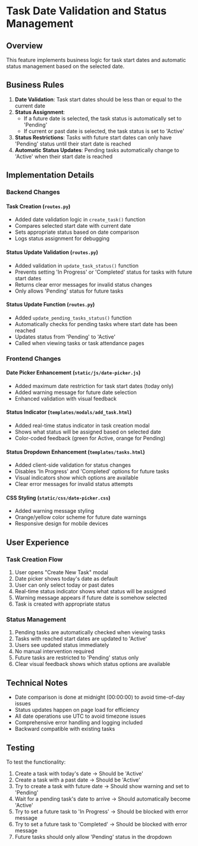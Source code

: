 # Task Date Validation and Status Management

## Overview

This feature implements business logic for task start dates and automatic status management based on the selected date.

## Business Rules

1. **Date Validation**: Task start dates should be less than or equal to the current date
2. **Status Assignment**: 
   - If a future date is selected, the task status is automatically set to 'Pending'
   - If current or past date is selected, the task status is set to 'Active'
3. **Status Restrictions**: Tasks with future start dates can only have 'Pending' status until their start date is reached
4. **Automatic Status Updates**: Pending tasks automatically change to 'Active' when their start date is reached

## Implementation Details

### Backend Changes

#### Task Creation (`routes.py`)
- Added date validation logic in `create_task()` function
- Compares selected start date with current date
- Sets appropriate status based on date comparison
- Logs status assignment for debugging

#### Status Update Validation (`routes.py`)
- Added validation in `update_task_status()` function
- Prevents setting 'In Progress' or 'Completed' status for tasks with future start dates
- Returns clear error messages for invalid status changes
- Only allows 'Pending' status for future tasks

#### Status Update Function (`routes.py`)
- Added `update_pending_tasks_status()` function
- Automatically checks for pending tasks where start date has been reached
- Updates status from 'Pending' to 'Active'
- Called when viewing tasks or task attendance pages

### Frontend Changes

#### Date Picker Enhancement (`static/js/date-picker.js`)
- Added maximum date restriction for task start dates (today only)
- Added warning message for future date selection
- Enhanced validation with visual feedback

#### Status Indicator (`templates/modals/add_task.html`)
- Added real-time status indicator in task creation modal
- Shows what status will be assigned based on selected date
- Color-coded feedback (green for Active, orange for Pending)

#### Status Dropdown Enhancement (`templates/tasks.html`)
- Added client-side validation for status changes
- Disables 'In Progress' and 'Completed' options for future tasks
- Visual indicators show which options are available
- Clear error messages for invalid status attempts

#### CSS Styling (`static/css/date-picker.css`)
- Added warning message styling
- Orange/yellow color scheme for future date warnings
- Responsive design for mobile devices

## User Experience

### Task Creation Flow
1. User opens "Create New Task" modal
2. Date picker shows today's date as default
3. User can only select today or past dates
4. Real-time status indicator shows what status will be assigned
5. Warning message appears if future date is somehow selected
6. Task is created with appropriate status

### Status Management
1. Pending tasks are automatically checked when viewing tasks
2. Tasks with reached start dates are updated to 'Active'
3. Users see updated status immediately
4. No manual intervention required
5. Future tasks are restricted to 'Pending' status only
6. Clear visual feedback shows which status options are available

## Technical Notes

- Date comparison is done at midnight (00:00:00) to avoid time-of-day issues
- Status updates happen on page load for efficiency
- All date operations use UTC to avoid timezone issues
- Comprehensive error handling and logging included
- Backward compatible with existing tasks

## Testing

To test the functionality:
1. Create a task with today's date → Should be 'Active'
2. Create a task with a past date → Should be 'Active'
3. Try to create a task with future date → Should show warning and set to 'Pending'
4. Wait for a pending task's date to arrive → Should automatically become 'Active'
5. Try to set a future task to 'In Progress' → Should be blocked with error message
6. Try to set a future task to 'Completed' → Should be blocked with error message
7. Future tasks should only allow 'Pending' status in the dropdown 